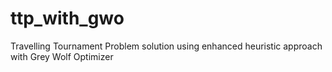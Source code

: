 # ttp_with_gwo
Travelling Tournament Problem solution using enhanced heuristic approach with Grey Wolf Optimizer

